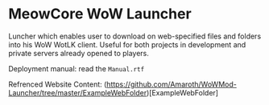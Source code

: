 # MeowCore WoW Launcher
Luncher which enables user to download on web-specified files and folders into his WoW WotLK client. Useful for both projects in development and private servers already opened to players.

Deployment manual: read the `Manual.rtf`

Refrenced Website Content: (https://github.com/Amaroth/WoWMod-Launcher/tree/master/ExampleWebFolder)[ExampleWebFolder]
